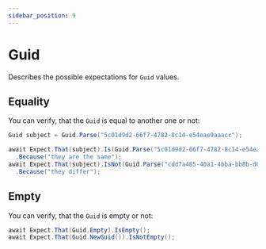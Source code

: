 ```yaml
---
sidebar_position: 9
---
```


# Guid

Describes the possible expectations for `Guid` values.

## Equality

You can verify, that the `Guid` is equal to another one or not:

```csharp
Guid subject = Guid.Parse("5c01d9d2-66f7-4782-8c14-e54eae9aaacc");

await Expect.That(subject).Is(Guid.Parse("5c01d9d2-66f7-4782-8c14-e54eae9aaacc"))
  .Because("they are the same");
await Expect.That(subject).IsNot(Guid.Parse("cdd7a485-40a1-4bba-bb8b-d0e903704b02"))
  .Because("they differ");
```

## Empty

You can verify, that the `Guid` is empty or not:

```csharp
await Expect.That(Guid.Empty).IsEmpty();
await Expect.That(Guid.NewGuid()).IsNotEmpty();
```
